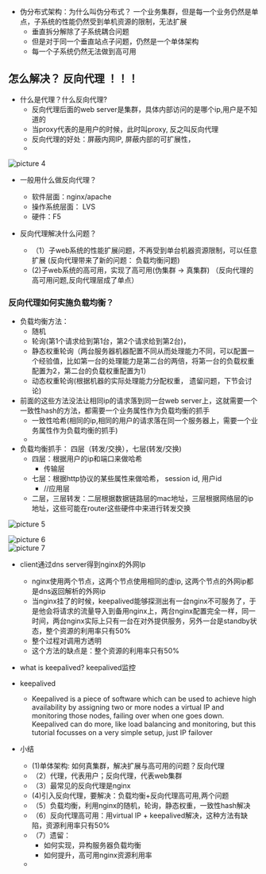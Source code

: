 
- 伪分布式架构：为什么叫伪分布式？ 一个业务集群，但是每一个业务仍然是单点，子系统的性能仍然受到单机资源的限制，无法扩展
   - 垂直拆分解除了子系统耦合问题
   - 但是对于同一个垂直站点子问题，仍然是一个单体架构
   - 每一个子系统仍然无法做到高可用



## 怎么解决？  反向代理 ！！！

- 什么是代理？什么反向代理?
  - 反向代理后面的web server是集群，具体内部访问的是哪个ip,用户是不知道的
   - 当proxy代表的是用户的时候，此时叫proxy, 反之叫反向代理
   - 反向代理的好处：屏蔽内网IP, 屏蔽内部的可扩展性，
   - 
![picture 4](https://i.loli.net/2021/09/25/TALmuRbngcEy5G4.png)  


- 一般用什么做反向代理？
  - 软件层面：nginx/apache
  - 操作系统层面： LVS
  - 硬件：F5

-  反向代理解决什么问题？
   - （1）子web系统的性能扩展问题，不再受到单台机器资源限制，可以任意扩展  (反向代理带来了新的问题：  负载均衡问题)
   - (2)子web系统的高可用，实现了高可用(伪集群 -> 真集群)  （反向代理的高可用问题,反向代理层成了单点）

### 反向代理如何实施负载均衡？
- 负载均衡方法：
  - 随机
  - 轮询(第1个请求给到第1台，第2个请求给到第2台)，
  - 静态权重轮询（两台服务器机器配置不同从而处理能力不同，可以配置一个经验值，比如第一台的处理能力是第二台的两倍，将第一台的负载权重配置为2，第二台的负载权重配置为1）
  - 动态权重轮询(根据机器的实际处理能力分配权重， 遗留问题，下节会讨论)
- 前面的这些方法没法让相同ip的请求落到同一台web server上，这就需要一个一致性hash的方法，都需要一个业务属性作为负载均衡的抓手
  - 一致性哈希(相同的ip,相同的用户的请求落在同一个服务器上，需要一个业务属性作为负载均衡的抓手)
  - 
- 负载均衡抓手： 四层（转发/交换），七层(转发/交换)
   - 四层：根据用户的ip和端口来做哈希 
      - 传输层
   - 七层：根据http协议的某些属性来做哈希， session id, 用户id   
     - //应用层
   -  二层，三层转发：二层根据数据链路层的mac地址，三层根据网络层的ip地址，这些可能在router这些硬件中来进行转发交换
   
![picture 5](https://i.loli.net/2021/09/25/osE5ybc1uvk3ziJ.png)  


  ![picture 6](https://i.loli.net/2021/09/25/pPa9w72kBxQNzgo.png)  
![picture 7](https://i.loli.net/2021/09/25/tmF2nKEylPRqkrN.png)  


- client通过dns server得到nginx的外网Ip
  - nginx使用两个节点，这两个节点使用相同的虚ip, 这两个节点的外网ip都是dns返回解析的外网ip
  - 当nginx挂了的时候，keepalived能够探测出有一台nginx不可服务了，于是他会将请求的流量导入到备用nginx上，两台nginx配置完全一样，同一时间，两台nginx实际上只有一台在对外提供服务，另外一台是standby状态，整个资源的利用率只有50%
  - 整个过程对调用方透明
  - 这个方法的缺点是：整个资源的利用率只有50%

- what is keepalived?  keepalived监控
- keepalived
   - Keepalived is a piece of software which can be used to achieve high availability by assigning two or more nodes a virtual IP and monitoring those nodes, failing over when one goes down. Keepalived can do more, like load balancing and monitoring, but this tutorial focusses on a very simple setup, just IP failover

- 小结
  - (1)单体架构: 如何真集群，解决扩展与高可用的问题？反向代理
  - （2）代理，代表用户；反向代理，代表web集群
  - （3）最常见的反向代理是nginx
  - (4)引入反向代理，要解决：负载均衡+反向代理高可用,两个问题
  - （5）负载均衡，利用nginx的随机，轮询，静态权重，一致性hash解决
  - （6）反向代理高可用：用virtual IP + keepalived解决，这种方法有缺陷，资源利用率只有50%
  - （7）遗留：
      - 如何实现，异构服务器负载均衡
      - 如何提升，高可用nginx资源利用率
  - 




